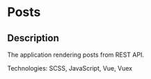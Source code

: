 # Posts 

## Description
The application rendering posts from REST API.

Technologies: SCSS, JavaScript, Vue, Vuex


